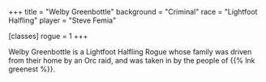 +++
title = "Welby Greenbottle"
background = "Criminal"
race = "Lightfoot Halfling"
player = "Steve Femia"

[classes]
	rogue = 1
+++

Welby Greenbottle is a Lightfoot Halfling Rogue whose family was driven from their home by an Orc raid, and was taken in by the people of {{% lnk greenest %}}.